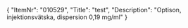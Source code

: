 {
  "ItemNr": "010529",
  "Title": "test",
  "Description": "Optison, injektionsvätska, dispersion 0,19 mg/ml"
}